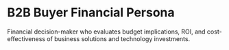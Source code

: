 # B2B Buyer Financial Persona

Financial decision-maker who evaluates budget implications, ROI, and cost-effectiveness of business solutions and technology investments.